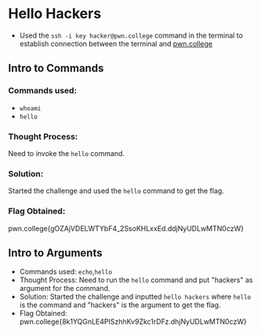 # Hello Hackers  
- Used the `ssh -i key hacker@pwn.college` command in the terminal to establish connection between the terminal and [pwn.college](https://pwn.college/)

## Intro to Commands
### Commands used: 
- `whoami`
- `hello`
### Thought Process: 
Need to invoke the `hello` command. 
### Solution: 
Started the challenge and used the `hello` command to get the flag.  
### Flag Obtained: 
pwn.college{gOZAjVDELWTYbF4_2SsoKHLxxEd.ddjNyUDLwMTN0czW}

## Intro to Arguments  
- Commands used: `echo`,`hello`
- Thought Process: Need to run the `hello` command and put "hackers" as argument for the command.  
- Solution: Started the challenge and inputted `hello hackers` where `hello` is the command and "hackers" is the argument to get the flag.  
- Flag Obtained: pwn.college{8k1YQGnLE4PISzhhKv9Zkc1rDFz.dhjNyUDLwMTN0czW}
